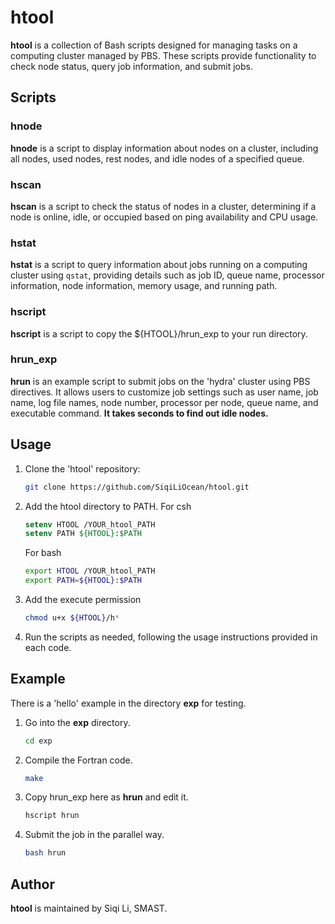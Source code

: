 # htool

**htool** is a collection of Bash scripts designed for managing tasks on a computing cluster managed by PBS. These scripts provide functionality to check node status, query job information, and submit jobs.

## Scripts

### hnode

**hnode** is a script to display information about nodes on a cluster, including all nodes, used nodes, rest nodes, and idle nodes of a specified queue.

### hscan

**hscan** is a script to check the status of nodes in a cluster, determining if a node is online, idle, or occupied based on ping availability and CPU usage.

### hstat

**hstat** is a script to query information about jobs running on a computing cluster using `qstat`, providing details such as job ID, queue name, processor information, node information, memory usage, and running path.

### hscript
**hscript** is a script to copy the ${HTOOL}/hrun_exp to your run directory.

### hrun_exp

**hrun** is an example script to submit jobs on the 'hydra' cluster using PBS directives. It allows users to customize job settings such as user name, job name, log file names, node number, processor per node, queue name, and executable command. **It takes seconds to find out idle nodes.**

## Usage

1. Clone the 'htool' repository:
   ```bash
   git clone https://github.com/SiqiLiOcean/htool.git
   ```
   
2. Add the htool directory to PATH. For csh
   ```csh
   setenv HTOOL /YOUR_htool_PATH 
   setenv PATH ${HTOOL}:$PATH
   ```
   For bash
   ```bash
   export HTOOL /YOUR_htool_PATH 
   export PATH=${HTOOL}:$PATH
   ```
   
3. Add the execute permission
   ```bash
   chmod u+x ${HTOOL}/h*
   ```
   
4. Run the scripts as needed, following the usage instructions provided in each code.

## Example

There is a 'hello' example in the directory **exp** for testing.
1. Go into the **exp** directory.
   ```bash
   cd exp
   ```
2. Compile the Fortran code.
   ```bash
   make
   ```
3. Copy hrun_exp here as **hrun** and edit it.
   ```bash
   hscript hrun
   ```
5. Submit the job in the parallel way.
   ```bash
   bash hrun
   ```
   
## Author

**htool** is maintained by Siqi Li, SMAST.
